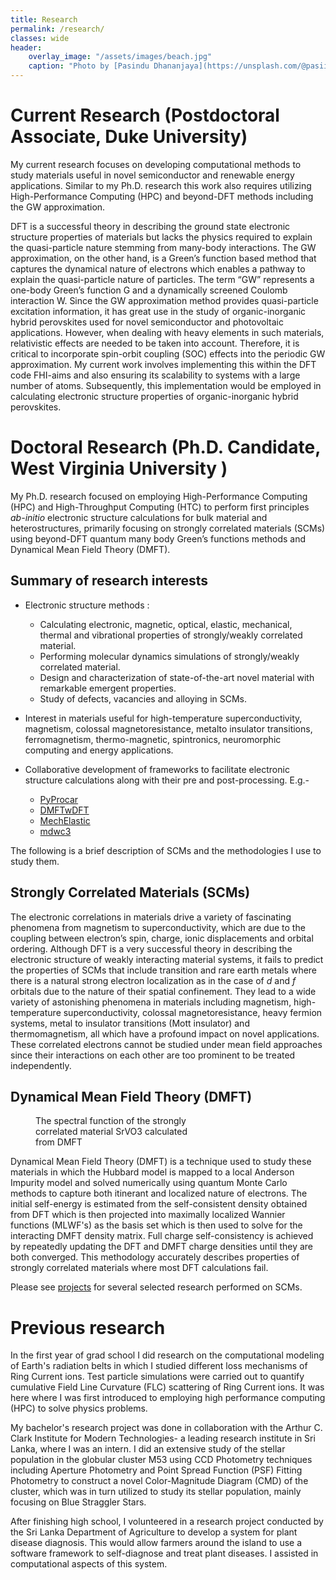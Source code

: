 ```yaml
---
title: Research
permalink: /research/
classes: wide
header:
    overlay_image: "/assets/images/beach.jpg"
    caption: "Photo by [Pasindu Dhananjaya](https://unsplash.com/@pasiiijay) on [Unsplash](https://unsplash.com)"
---
```

# Current Research (Postdoctoral Associate, Duke University)

My current research focuses on developing computational methods to study materials useful in novel semiconductor and renewable energy applications. Similar to my Ph.D. research this work also requires utilizing High-Performance Computing (HPC) and beyond-DFT methods including the GW approximation.

DFT is a successful theory in describing the ground state electronic structure properties of materials but lacks the physics required to explain the quasi-particle nature stemming from many-body interactions. The GW approximation, on the other hand, is a Green’s function based method that captures the dynamical nature of electrons which enables a pathway to explain the quasi-particle nature of particles. The term “GW” represents a one-body Green’s function G and a dynamically screened Coulomb interaction W. Since the GW approximation method provides quasi-particle excitation information, it has great use in the study of organic-inorganic hybrid perovskites used for novel semiconductor and photovoltaic applications. However, when dealing with heavy elements in such materials, relativistic effects are needed to be taken into account. Therefore, it is critical to incorporate spin-orbit coupling (SOC) effects into the periodic GW approximation. My current work involves implementing this within the DFT code FHI-aims and also ensuring its scalability to systems with a large number of atoms. Subsequently, this implementation would be employed in calculating electronic structure properties of organic-inorganic hybrid perovskites.


# Doctoral Research (Ph.D. Candidate, West Virginia University )

My Ph.D. research focused on employing High-Performance Computing (HPC) and High-Throughput Computing (HTC) to perform first principles *ab-initio* electronic structure calculations for bulk material and heterostructures, primarily focusing on strongly correlated materials (SCMs) using beyond-DFT quantum many body Green’s functions methods and Dynamical Mean Field Theory (DMFT).

## Summary of research interests

- Electronic structure methods :

  - Calculating electronic, magnetic, optical, elastic, mechanical, thermal and vibrational properties of strongly/weakly correlated material.
  - Performing molecular dynamics simulations of strongly/weakly correlated material.
  - Design and characterization of state-of-the-art novel material with remarkable emergent properties.
  - Study of defects, vacancies and alloying in SCMs.

- Interest in materials useful for high-temperature superconductivity, magnetism, colossal magnetoresistance, metalto insulator transitions, ferromagnetism, thermo-magnetic, spintronics, neuromorphic computing and energy applications.

- Collaborative development of frameworks to facilitate electronic structure calculations along with their pre and post-processing. E.g.-
    - [PyProcar](https://github.com/romerogroup/pyprocar/)
    - [DMFTwDFT](https://github.com/DMFTwDFT-project/DMFTwDFT)
    - [MechElastic](https://github.com/romerogroup/MechElastic)
    - [mdwc3](https://github.com/romerogroup/mdwc3)

The following is a brief description of SCMs and the methodologies I use to study them.

## Strongly Correlated Materials (SCMs)

The electronic correlations in materials drive a variety of fascinating phenomena from magnetism to superconductivity, which are due to the coupling between electron’s spin, charge, ionic displacements and orbital ordering. Although DFT is a very successful theory in describing the electronic structure of weakly interacting material systems, it fails to predict the properties of SCMs that include transition and rare earth metals where there  is  a  natural  strong  electron  localization  as  in  the  case  of  *d*  and  *f* orbitals due to the nature of their spatial confinement. They lead to a wide variety of astonishing phenomena in materials including magnetism, high-temperature superconductivity, colossal magnetoresistance, heavy fermion systems, metal to insulator transitions (Mott insulator) and thermomagnetism, all which have a profound impact on novel applications. These  correlated  electrons  cannot  be  studied  under  mean  field  approaches  since  their  interactions  on  each other are too prominent to be treated independently.

## Dynamical Mean Field Theory (DMFT)

<figure style="width: 50%" class="align-right">
  <img src="{{ site.url }}{{ site.baseurl }}/assets/images/dmftwdft.png" alt="">
  <figcaption>The spectral function of the strongly correlated material SrVO3 calculated from DMFT</figcaption>
</figure>


Dynamical Mean Field Theory (DMFT) is a technique used to study these materials in which the Hubbard model is mapped to a local Anderson Impurity model and solved numerically using quantum Monte Carlo methods to capture both itinerant and localized nature of electrons. The initial self-energy is estimated from the self-consistent density obtained from DFT which is then projected into maximally localized Wannier functions (MLWF's) as the basis set which is then used to solve for the interacting DMFT density matrix. Full charge self-consistency is achieved by repeatedly updating the DFT and DMFT charge densities until they are both converged. This methodology accurately describes properties of strongly correlated materials where most DFT calculations fail.

Please see [projects](https://uthpalaherath.github.io/projects/) for several selected research performed on SCMs.

# Previous research

In the first year of grad school I did research on the computational modeling of Earth's radiation belts in which I studied different loss mechanisms of Ring Current ions. Test particle simulations were carried out to quantify cumulative Field Line Curvature (FLC) scattering of Ring Current ions. It was here where I was first introduced to employing high performance computing (HPC) to solve physics problems.

My bachelor's research project was done in collaboration with the Arthur C. Clark Institute for Modern Technologies- a leading research institute in Sri Lanka, where I was an intern. I did an extensive study of the stellar population in the globular cluster M53 using CCD Photometry techniques including Aperture Photometry and Point Spread Function (PSF) Fitting Photometry to construct a novel Color-Magnitude Diagram (CMD) of the cluster, which was in turn utilized to study its stellar population, mainly focusing on Blue Straggler Stars.

After finishing high school, I volunteered in a research project conducted by the Sri Lanka Department of Agriculture to develop a system for plant disease diagnosis. This would allow farmers around the island to use a software framework to self-diagnose and treat plant diseases. I assisted in computational aspects of this system.
